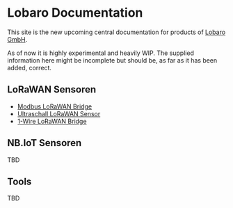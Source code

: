 # Lobaro Documentation

This site is the new upcoming central documentation for products 
of [Lobaro GmbH][lobaro]. 

<div class="alert alert-primary" role="alert">
 As of now it is highly experimental and heavily WIP.
The supplied information here might be incomplete but should be, as far as it has 
been added, correct.
</div>

## LoRaWAN Sensoren
* [Modbus LoRaWAN Bridge](iot-devices/modbus-lorawan.md)
* [Ultraschall LoRaWAN Sensor](iot-devices/usonic-lorawan.md)
* [1-Wire LoRaWAN Bridge](iot-devices/1-wire-lorawan.md)

## NB.IoT Sensoren
TBD

## Tools
TBD

[lobaro]: https://lobaro.com
